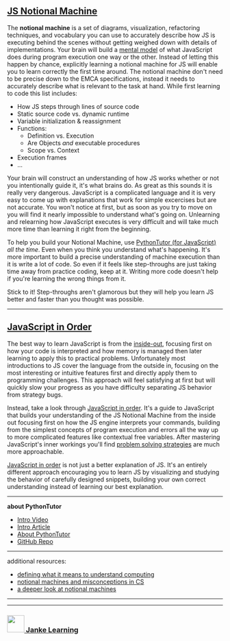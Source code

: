 ## [JS Notional Machine](https://computinged.wordpress.com/2012/05/24/defining-what-does-it-mean-to-understand-computing/)


The __notional machine__ is a set of diagrams, visualization, refactoring techniques, and vocabulary you can use to accurately describe how JS is executing behind the scenes without getting weighed down with details of implementations.  Your brain will build a [mental model](https://www.youtube.com/watch?v=5K_sxBUGx8A) of what JavaScript does during program execution one way or the other.  Instead of letting this happen by chance, explicitly learning a notional machine for JS will enable you to learn correctly the first time around.  The notional machine don't need to be precise down to the EMCA specifications, instead it needs to accurately describe what is relevant to the task at hand. While first learning to code this list includes:
* How JS steps through lines of source code
* Static source code vs. dynamic runtime
* Variable initialization & reassignment
* Functions: 
  * Definition vs. Execution
  * Are Objects _and_ executable procedures
  * Scope vs. Context
* Execution frames
* ...
 
Your brain will construct an understanding of how JS works whether or not you intentionally guide it, it's what brains do.  As great as this sounds it is really very dangerous.  JavaScript is a complicated language and it is very easy to come up with explanations that work for simple excercises but are not accurate.  You won't notice at first, but as soon as you try to move on you will find it nearly impossible to understand what's going on.  Unlearning and relearning how JavaScript executes is very difficult and will take much more time than learning it right from the beginning.

To help you build your Notional Machine, use [PythonTutor (for JavaScript)](./javascript-in-order.md) _all the time_.   Even when you think you understand what's happening.  It's more important to build a precise understanding of machine execution than it is write a lot of code. So even if it feels like step-throughs are just taking time away from practice coding, keep at it.  Writing more code doesn't help if you're learning the wrong things from it.

Stick to it!  Step-throughs aren't glamorous but they will help you learn JS better and faster than you thought was possible.

---

## [JavaScript in Order](https://github.com/janke-learning/js-in-order)

The best way to learn JavaScript is from the [inside-out](https://github.com/janke-learning/js-in-order), focusing first on how your code is interpreted and how memory is managed then later learning to apply this to practical problems. Unfortunately most introductions to JS cover the language from the outside in, focusing on the most interesting or intuitive features first and directly apply them to programming challenges.  This approach will feel satisfying at first but will quickly slow your progress as you have difficulty separating JS behavior from strategy bugs.  


Instead, take a look through [JavaScript in order](https://github.com/janke-learning/js-in-order).  It's a guide to JavaScript that builds your understanding of the JS Notional Machine from the inside out focusing first on how the JS engine interprets your commands, building from the simplest concepts of program execution and errors all the way up to more complicated features like contextual free variables.  After mastering JavaScript's inner workings you'll find [problem solving strategies](https://github.com/colevandersWands/top/#strategy) are much more approachable.

[JavaScript in order](https://github.com/janke-learning/js-in-order) is not just a better explanation of JS.  It's an entirely different approach encouraging you to learn JS by visualizing and studying the behavior of carefully designed snippets, building your own correct understanding instead of learning our best explanation.


---

__about PythonTutor__

* [Intro Video](https://www.youtube.com/watch?v=u0FbLpRDcxU)
* [Intro Article](http://pgbovine.net/python-tutor-live.htm)
* [About PythonTutor](https://www.youtube.com/watch?v=sVtXLdBRfyE)
* [GitHub Repo](https://github.com/pgbovine/OnlinePythonTutor)

---

additional resources:
* [defining what it means to understand computing](https://computinged.wordpress.com/2012/05/24/defining-what-does-it-mean-to-understand-computing/)  
* [notional machines and misconceptions in CS](https://computinged.wordpress.com/2016/03/07/notional-machines-and-misconceptions-in-cs-developing-a-research-agenda-at-dagstuhl/)
* [a deeper look at notional machines](https://www.researchgate.net/profile/Juha_Sorva/publication/259998496_Notional_Machines_and_Introductory_Programming_Education/links/5586b8f008aef58c039f90f5/Notional-Machines-and-Introductory-Programming-Education.pdf)

___
___
### <a href="http://janke-learning.org" target="_blank"><img src="https://user-images.githubusercontent.com/18554853/50098409-22575780-021c-11e9-99e1-962787adaded.png" width="40" height="40"></img> Janke Learning</a>
